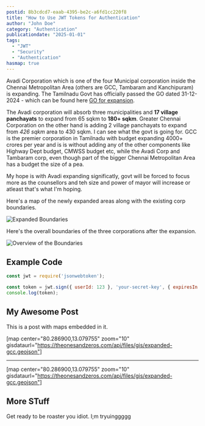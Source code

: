 ```yaml
---
postid: 8b3cdcd7-eaab-4395-be2c-a6fd1cc220f8
title: "How to Use JWT Tokens for Authentication"
author: "John Doe"
category: "Authentication"
publicationdate: "2025-01-01"
tags:
  - "JWT"
  - "Security"
  - "Authentication"
hasmap: true
---
```


Avadi Corporation which is one of the four Municipal corporation inside the Chennai Metropolitan Area (others are GCC, Tambaram and Kanchipuram) is expanding. The Tamilnadu Govt has officially passed the GO dated 31-12-2024 - which can be found here [GO for expansion](https://www.tn.gov.in/kyg_template_tn/go.php?dep_id=MjE=&year=MjAyNA==).


The Avadi corporation will absorb three municipalities and **17 village panchayats** to expand from 65 sqkm to **180+ sqkm**. Greater Chennai Corporation on the other hand is adding 2 village panchayats to expand from *426 sqkm* area to 430 sqkm. I can see what the govt is going for. GCC is the premier corporation in Tamilnadu with budget expanding 4000+ crores per year and is is without adding any of the other components like Highway Dept budget, CMWSS budget etc, while the Avadi Corp and Tambaram corp, even though part of the bigger Chennai Metropolitan Area has a budget the size of a pea.


My hope is with Avadi expanding significatly, govt will be forced to focus more as the counsellors and teh size and power of mayor will increase or atleast that's what I'm hoping.

Here's a map of the newly expanded areas along with the existing corp boundaries.

![Expanded Boundaries](https://theonesandzeros.com/api/files/media/1/avadi-gcc-expansion.png "Expanded Boundaries")

Here's the overall boundaries of the three corporations after the expansion.

![Overview of the Boundaries](https://theonesandzeros.com/api/files/media/1/overview-final.png "Overview of the Boundaries")

## Example Code

```javascript
const jwt = require('jsonwebtoken');

const token = jwt.sign({ userId: 123 }, 'your-secret-key', { expiresIn: '1h' });
console.log(token);

```

## My Awesome Post

This is a post with maps embedded in it.

[map center="80.286900,13.079755" zoom="10" gisdataurl="https://theonesandzeros.com/api/files/gis/expanded-gcc.geojson"]

---

[map center="80.286900,13.079755" zoom="10" gisdataurl="https://theonesandzeros.com/api/files/gis/expanded-gcc.geojson"]


## More STuff

Get ready to be roaster you idiot. I;m tryuinggggg

